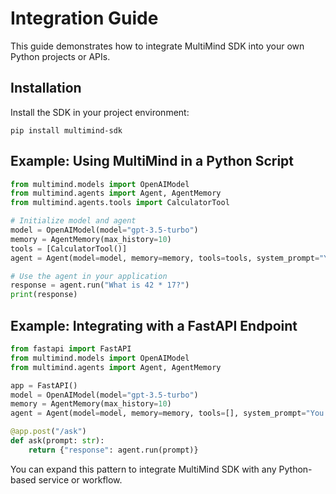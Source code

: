 # Integration Guide

This guide demonstrates how to integrate MultiMind SDK into your own Python projects or APIs.

## Installation
Install the SDK in your project environment:
```
pip install multimind-sdk
```

## Example: Using MultiMind in a Python Script
```python
from multimind.models import OpenAIModel
from multimind.agents import Agent, AgentMemory
from multimind.agents.tools import CalculatorTool

# Initialize model and agent
model = OpenAIModel(model="gpt-3.5-turbo")
memory = AgentMemory(max_history=10)
tools = [CalculatorTool()]
agent = Agent(model=model, memory=memory, tools=tools, system_prompt="You are a helpful assistant.")

# Use the agent in your application
response = agent.run("What is 42 * 17?")
print(response)
```

## Example: Integrating with a FastAPI Endpoint
```python
from fastapi import FastAPI
from multimind.models import OpenAIModel
from multimind.agents import Agent, AgentMemory

app = FastAPI()
model = OpenAIModel(model="gpt-3.5-turbo")
memory = AgentMemory(max_history=10)
agent = Agent(model=model, memory=memory, tools=[], system_prompt="You are a helpful assistant.")

@app.post("/ask")
def ask(prompt: str):
    return {"response": agent.run(prompt)}
```

You can expand this pattern to integrate MultiMind SDK with any Python-based service or workflow. 